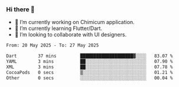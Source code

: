 ### Hi there 👋

<!--
**devcat37/devcat37** is a ✨ _special_ ✨ repository because its `README.md` (this file) appears on your GitHub profile.-->


- 🔭 I’m currently working on Chimicum application.
- 🌱 I’m currently learning Flutter/Dart.
- 👯 I’m looking to collaborate with UI designers.
<!-- - 🤔 I’m looking for help with ... -->

<!--START_SECTION:waka-->

```txt
From: 20 May 2025 - To: 27 May 2025

Dart        37 mins         ████████████████████▓░░░░   83.07 %
YAML        3 mins          ██░░░░░░░░░░░░░░░░░░░░░░░   07.90 %
XML         3 mins          ██░░░░░░░░░░░░░░░░░░░░░░░   07.78 %
CocoaPods   0 secs          ▒░░░░░░░░░░░░░░░░░░░░░░░░   01.21 %
Other       0 secs          ░░░░░░░░░░░░░░░░░░░░░░░░░   00.04 %
```

<!--END_SECTION:waka-->

